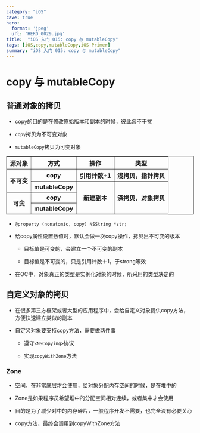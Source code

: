 ```yaml
---
category: "iOS"
cave: true
hero:
  format: 'jpeg'
  url: 'HERO_0029.jpg'
title:  "iOS 入门 015: copy 与 mutableCopy"
tags: [iOS,copy,mutableCopy,iOS Primer]
summary: "iOS 入门 015: copy 与 mutableCopy"
---
```

# copy 与 mutableCopy
## 普通对象的拷贝

* copy的目的是在修改原始版本和副本的时候，彼此各不干扰

* `copy`拷贝为不可变对象

* `mutableCopy`拷贝为可变对象

<table border="1" class="table table-bordered table-striped table-condensed">
<tr>
<th>源对象</th>
<th>方式</th>
<th>操作</th>
<th>类型</th>
</tr>
<tr>
<th rowspan="2" colspan="1">不可变</th>
<th>copy</th>
<th>引用计数+1</th>
<th>浅拷贝，指针拷贝</th>
</tr>
<tr>
<th>mutableCopy</th>
<th rowspan="3" colspan="1">新建副本</th>
<th rowspan="3" colspan="1">深拷贝，对象拷贝</th>
</tr>
<tr>
<th rowspan="2" colspan="1">可变</th>
<th>copy</th>
</tr>
<tr>
<th>mutableCopy</th>
</tr>
</table>

* `@property (nonatomic, copy) NSString *str;`

* 给copy属性设置数值时，默认会做一次copy操作，拷贝出不可变的版本

	* 目标值是可变的，会建立一个不可变的副本

	* 目标值是不可变的，只是引用计数＋1，于strong等效

* 在OC中，对象真正的类型是实例化对象的时候，所采用的类型决定的

## 自定义对象的拷贝

* 在很多第三方框架或者大型的应用程序中，会给自定义对象提供copy方法，方便快速建立类似的副本

* 自定义对象要支持copy方法，需要做两件事

	* 遵守`<NSCopying>`协议

	* 实现`copyWithZone`方法

### Zone

* 空间，在非常底层才会使用，给对象分配内存空间的时候，是在堆中的

* Zone是如果程序员希望堆中的分配空间相对连续，或者集中才会使用

* 目的是为了减少对中的内存碎片，一般程序开发不需要，也完全没有必要关心

* copy方法，最终会调用到copyWithZone方法




